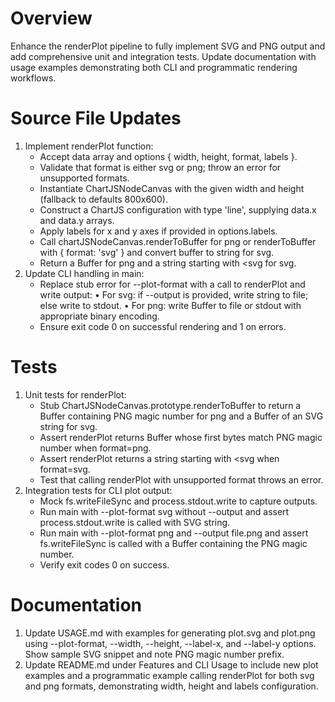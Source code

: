 # Overview

Enhance the renderPlot pipeline to fully implement SVG and PNG output and add comprehensive unit and integration tests. Update documentation with usage examples demonstrating both CLI and programmatic rendering workflows.

# Source File Updates

1. Implement renderPlot function:
   - Accept data array and options { width, height, format, labels }.
   - Validate that format is either svg or png; throw an error for unsupported formats.
   - Instantiate ChartJSNodeCanvas with the given width and height (fallback to defaults 800x600).
   - Construct a ChartJS configuration with type 'line', supplying data.x and data.y arrays.
   - Apply labels for x and y axes if provided in options.labels.
   - Call chartJSNodeCanvas.renderToBuffer for png or renderToBuffer with { format: 'svg' } and convert buffer to string for svg.
   - Return a Buffer for png and a string starting with <svg for svg.
2. Update CLI handling in main:
   - Replace stub error for --plot-format with a call to renderPlot and write output:
     • For svg: if --output is provided, write string to file; else write to stdout.
     • For png: write Buffer to file or stdout with appropriate binary encoding.
   - Ensure exit code 0 on successful rendering and 1 on errors.

# Tests

1. Unit tests for renderPlot:
   - Stub ChartJSNodeCanvas.prototype.renderToBuffer to return a Buffer containing PNG magic number for png and a Buffer of an SVG string for svg.
   - Assert renderPlot returns Buffer whose first bytes match PNG magic number when format=png.
   - Assert renderPlot returns a string starting with <svg when format=svg.
   - Test that calling renderPlot with unsupported format throws an error.
2. Integration tests for CLI plot output:
   - Mock fs.writeFileSync and process.stdout.write to capture outputs.
   - Run main with --plot-format svg without --output and assert process.stdout.write is called with SVG string.
   - Run main with --plot-format png and --output file.png and assert fs.writeFileSync is called with a Buffer containing the PNG magic number.
   - Verify exit codes 0 on success.

# Documentation

1. Update USAGE.md with examples for generating plot.svg and plot.png using --plot-format, --width, --height, --label-x, and --label-y options. Show sample SVG snippet and note PNG magic number prefix.
2. Update README.md under Features and CLI Usage to include new plot examples and a programmatic example calling renderPlot for both svg and png formats, demonstrating width, height and labels configuration.